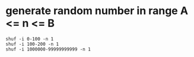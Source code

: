 # generate random number in range A <= n <= B

```shell
shuf -i 0-100 -n 1
shuf -i 100-200 -n 1
shuf -i 1000000-99999999999 -n 1
```
